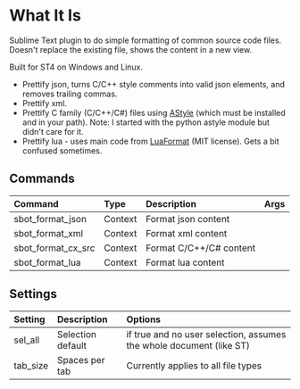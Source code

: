 # What It Is

Sublime Text plugin to do simple formatting of common source code files. Doesn't replace the existing file,
shows the content in a new view.

Built for ST4 on Windows and Linux.

- Prettify json, turns C/C++ style comments into valid json elements, and removes trailing commas.
- Prettify xml.
- Prettify C family (C/C++/C#) files using [AStyle](https://astyle.sourceforge.net/) (which must be installed and in your path). Note: I started with the python astyle module but didn't care for it.
- Prettify lua - uses main code from [LuaFormat](https://github.com/floydawong/LuaFormat) (MIT license). Gets a bit confused sometimes.



## Commands

| Command                  | Type     | Description                   | Args             |
| :--------                | :------- | :-------                      | :--------        |
| sbot_format_json         | Context  | Format json content           |                  |
| sbot_format_xml          | Context  | Format xml content            |                  |
| sbot_format_cx_src       | Context  | Format C/C++/C# content       |                  |
| sbot_format_lua          | Context  | Format lua content            |                  |

## Settings

| Setting            | Description         | Options                                                               |
| :--------          | :-------            | :------                                                               |
| sel_all            | Selection default   | if true and no user selection, assumes the whole document (like ST)   |
| tab_size           | Spaces per tab      | Currently applies to all file types                                   |
